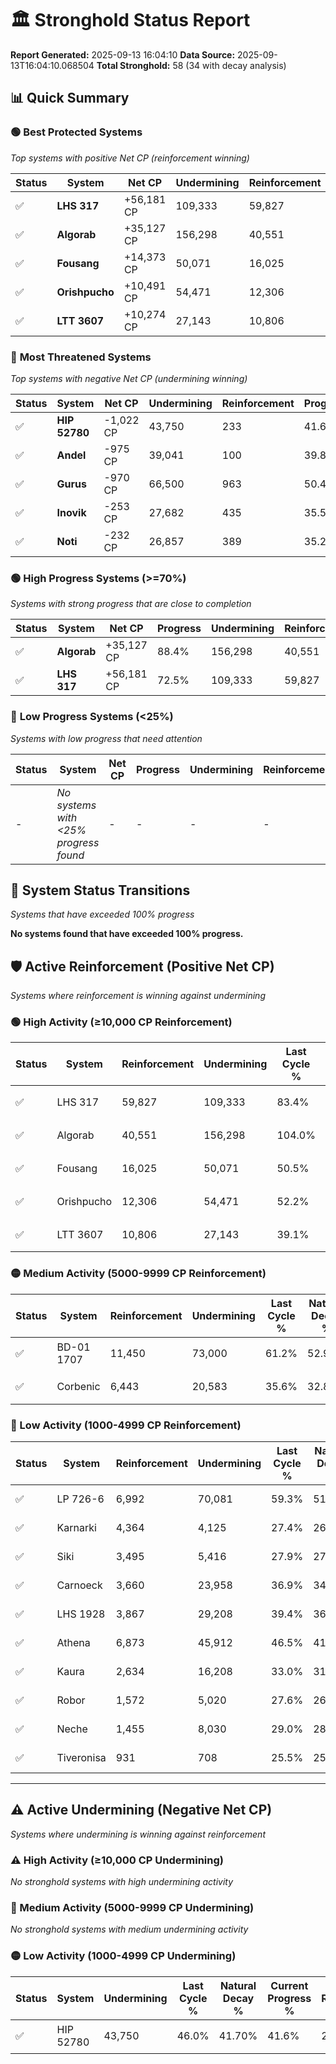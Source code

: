 # 🏛️ Stronghold Status Report

**Report Generated:** 2025-09-13 16:04:10
**Data Source:** 2025-09-13T16:04:10.068504
**Total Stronghold:** 58 (34 with decay analysis)

## 📊 Quick Summary

### 🟢 **Best Protected Systems**
*Top systems with positive Net CP (reinforcement winning)*

| Status | System | Net CP | Undermining | Reinforcement | Progress |
|--------|--------|--------|-------------|---------------|----------|
| ✅ | **LHS 317** | +56,181 CP | 109,333 | 59,827 | 72.5% |
| ✅ | **Algorab** | +35,127 CP | 156,298 | 40,551 | 88.4% |
| ✅ | **Fousang** | +14,373 CP | 50,071 | 16,025 | 45.5% |
| ✅ | **Orishpucho** | +10,491 CP | 54,471 | 12,306 | 46.8% |
| ✅ | **LTT 3607** | +10,274 CP | 27,143 | 10,806 | 36.4% |

### 🔴 **Most Threatened Systems**
*Top systems with negative Net CP (undermining winning)*

| Status | System | Net CP | Undermining | Reinforcement | Progress |
|--------|--------|--------|-------------|---------------|----------|
| ✅ | **HIP 52780** | -1,022 CP | 43,750 | 233 | 41.6% |
| ✅ | **Andel** | -975 CP | 39,041 | 100 | 39.8% |
| ✅ | **Gurus** | -970 CP | 66,500 | 963 | 50.4% |
| ✅ | **Inovik** | -253 CP | 27,682 | 435 | 35.5% |
| ✅ | **Noti** | -232 CP | 26,857 | 389 | 35.2% |

### 🟢 **High Progress Systems (>=70%)**
*Systems with strong progress that are close to completion*

| Status | System | Net CP | Progress | Undermining | Reinforcement |
|--------|--------|--------|----------|-------------|---------------|
| ✅ | **Algorab** | +35,127 CP | 88.4% | 156,298 | 40,551 |
| ✅ | **LHS 317** | +56,181 CP | 72.5% | 109,333 | 59,827 |

### 🔴 **Low Progress Systems (<25%)**
*Systems with low progress that need attention*

| Status | System | Net CP | Progress | Undermining | Reinforcement |
|--------|--------|--------|----------|-------------|---------------|
| - | *No systems with <25% progress found* | - | - | - | - |
## 🔄 System Status Transitions
*Systems that have exceeded 100% progress*

**No systems found that have exceeded 100% progress.**

## 🛡️ Active Reinforcement (Positive Net CP)
*Systems where reinforcement is winning against undermining*

### 🟢 High Activity (≥10,000 CP Reinforcement)

| Status | System | Reinforcement | Undermining | Last Cycle % | Natural Decay % | Current Progress % | Current CP | Net CP | Activity |
|--------|--------|---------------|-------------|--------------|-----------------|-------------------|------------|--------|----------|
| ✅ | LHS 317 | 59,827 | 109,333 | 83.4% | 66.88% | 72.5% | 725,000 | +56,181 | 🟢 High Reinforcement |
| ✅ | Algorab | 40,551 | 156,298 | 104.0% | 84.89% | 88.4% | 884,000 | +35,127 | 🟢 High Reinforcement |
| ✅ | Fousang | 16,025 | 50,071 | 50.5% | 44.06% | 45.5% | 455,000 | +14,373 | 🟢 High Reinforcement |
| ✅ | Orishpucho | 12,306 | 54,471 | 52.2% | 45.75% | 46.8% | 468,000 | +10,491 | 🟢 High Reinforcement |
| ✅ | LTT 3607 | 10,806 | 27,143 | 39.1% | 35.37% | 36.4% | 364,000 | +10,274 | 🟢 High Reinforcement |

### 🟡 Medium Activity (5000-9999 CP Reinforcement)

| Status | System | Reinforcement | Undermining | Last Cycle % | Natural Decay % | Current Progress % | Current CP | Net CP | Activity |
|--------|--------|---------------|-------------|--------------|-----------------|-------------------|------------|--------|----------|
| ✅ | BD-01 1707 | 11,450 | 73,000 | 61.2% | 52.98% | 53.9% | 539,000 | +9,239 | 🟡 Medium Reinforcement |
| ✅ | Corbenic | 6,443 | 20,583 | 35.6% | 32.88% | 33.5% | 335,000 | +6,212 | 🟡 Medium Reinforcement |

### 🔴 Low Activity (1000-4999 CP Reinforcement)

| Status | System | Reinforcement | Undermining | Last Cycle % | Natural Decay % | Current Progress % | Current CP | Net CP | Activity |
|--------|--------|---------------|-------------|--------------|-----------------|-------------------|------------|--------|----------|
| ✅ | LP 726-6 | 6,992 | 70,081 | 59.3% | 51.82% | 52.3% | 523,000 | +4,799 | 🔵 Low Reinforcement |
| ✅ | Karnarki | 4,364 | 4,125 | 27.4% | 26.53% | 27.0% | 270,000 | +4,666 | 🔵 Low Reinforcement |
| ✅ | Siki | 3,495 | 5,416 | 27.9% | 27.03% | 27.4% | 273,999 | +3,742 | 🔵 Low Reinforcement |
| ✅ | Carnoeck | 3,660 | 23,958 | 36.9% | 34.17% | 34.5% | 345,000 | +3,296 | 🔵 Low Reinforcement |
| ✅ | LHS 1928 | 3,867 | 29,208 | 39.4% | 36.17% | 36.5% | 365,000 | +3,277 | 🔵 Low Reinforcement |
| ✅ | Athena | 6,873 | 45,912 | 46.5% | 41.58% | 41.9% | 419,000 | +3,160 | 🔵 Low Reinforcement |
| ✅ | Kaura | 2,634 | 16,208 | 33.0% | 31.15% | 31.4% | 314,000 | +2,452 | 🔵 Low Reinforcement |
| ✅ | Robor | 1,572 | 5,020 | 27.6% | 26.91% | 27.1% | 271,000 | +1,920 | 🔵 Low Reinforcement |
| ✅ | Neche | 1,455 | 8,030 | 29.0% | 28.04% | 28.2% | 282,000 | +1,627 | 🔵 Low Reinforcement |
| ✅ | Tiveronisa | 931 | 708 | 25.5% | 25.26% | 25.4% | 254,000 | +1,444 | 🔵 Low Reinforcement |


---

## ⚠️ Active Undermining (Negative Net CP)
*Systems where undermining is winning against reinforcement*

### ⚠️ High Activity (≥10,000 CP Undermining)

*No stronghold systems with high undermining activity*

### 🔶 Medium Activity (5000-9999 CP Undermining)

*No stronghold systems with medium undermining activity*

### 🟡 Low Activity (1000-4999 CP Undermining)

| Status | System | Undermining | Last Cycle % | Natural Decay % | Current Progress % | Reinforcement | Current CP | Net CP | Activity |
|--------|--------|-------------|--------------|-----------------|-------------------|---------------|------------|--------|----------|
| ✅ | HIP 52780 | 43,750 | 46.0% | 41.70% | 41.6% | 233 | 416,000 | -1,022 | 🟡 Low Undermining |
